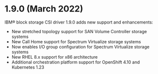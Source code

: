 # 1.9.0 (March 2022)

IBM® block storage CSI driver 1.9.0 adds new support and enhancements:
- New stretched topology support for SAN Volume Controller storage systems
- New Call Home support for Spectrum Virtualize storage systems
- Now enables I/O group configuration for Spectrum Virtualize storage systems
- New RHEL 8.x support for x86 architecture
- Additional orchestration platform support for OpenShift 4.10 and Kubernetes 1.23
